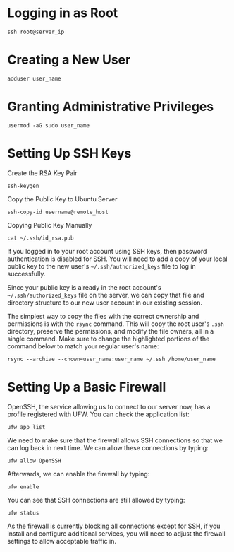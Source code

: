 # Logging in as Root

```
ssh root@server_ip
```

# Creating a New User

```
adduser user_name
```

# Granting Administrative Privileges

```
usermod -aG sudo user_name
```

# Setting Up SSH Keys

Create the RSA Key Pair

```
ssh-keygen
```

Copy the Public Key to Ubuntu Server

```
ssh-copy-id username@remote_host
```

Copying Public Key Manually

```
cat ~/.ssh/id_rsa.pub
```

If you logged in to your root account using SSH keys, then password authentication is disabled for SSH. You will need to add a copy of your local public key to the new user's `~/.ssh/authorized_keys` file to log in successfully.

Since your public key is already in the root account's `~/.ssh/authorized_keys` file on the server, we can copy that file and directory structure to our new user account in our existing session.

The simplest way to copy the files with the correct ownership and permissions is with the `rsync` command. This will copy the root user's `.ssh` directory, preserve the permissions, and modify the file owners, all in a single command. Make sure to change the highlighted portions of the command below to match your regular user's name:

```
rsync --archive --chown=user_name:user_name ~/.ssh /home/user_name
```

# Setting Up a Basic Firewall

OpenSSH, the service allowing us to connect to our server now, has a profile registered with UFW. You can check the application list:

```
ufw app list
```

We need to make sure that the firewall allows SSH connections so that we can log back in next time. We can allow these connections by typing:

```
ufw allow OpenSSH
```

Afterwards, we can enable the firewall by typing:

```
ufw enable
```

You can see that SSH connections are still allowed by typing:


```
ufw status
```

As the firewall is currently blocking all connections except for SSH, if you install and configure additional services, you will need to adjust the firewall settings to allow acceptable traffic in.

